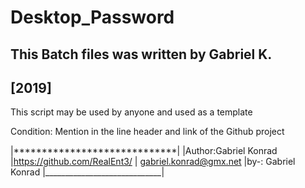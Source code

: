 # Desktop_Password
## This Batch files was written by Gabriel K. ##
[2019]
----------------------------------------------------------
This script may be used by anyone and used as a template

Condition: 
Mention in the line header and link of the Github project

|*****************************|
|Author:Gabriel Konrad
|https://github.com/RealEnt3/
| gabriel.konrad@gmx.net
|by-: Gabriel Konrad
|_____________________________|

